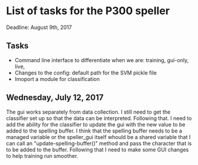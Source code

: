 # List of tasks for the P300 speller

Deadline: August 9th, 2017

## Tasks
* Command line interface to differentiate when we are: training, gui-only, live,
* Changes to the config: default path for the SVM pickle file
* Imoport a module for classification

## Wednesday, July 12, 2017

The gui works separately from data collection. I still need to get the classifier
set up so that the data can be interpreted. Following that. I need to add the 
ability for the classifier to update the gui with the new value to be added to
the spelling buffer. I think that the spelling buffer needs to be a managed
variable or the speller_gui itself whould be a shared variable that I can call
an "update-spelling-buffer()" method and pass the character that is to be 
added to the buffer. Following that I need to make some GUI changes to help
training run smoother.